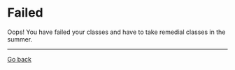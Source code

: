 # Failed

Oops! You have failed your classes and have to take remedial classes in the summer.

---
[Go back](../reportcard.md)
